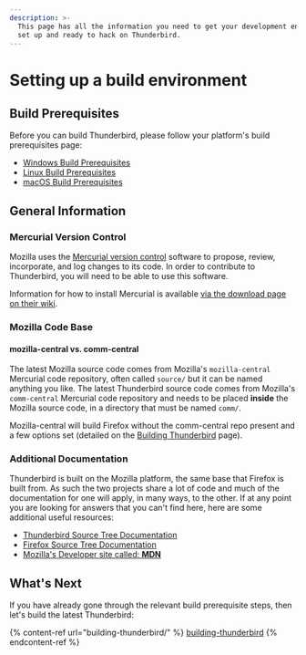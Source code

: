 ```yaml
---
description: >-
  This page has all the information you need to get your development environment
  set up and ready to hack on Thunderbird.
---
```


# Setting up a build environment

## Build Prerequisites
Before you can build Thunderbird, please follow your platform's build prerequisites page:

* [Windows Build Prerequisites](building-thunderbird/windows-build-prerequisites.md)
* [Linux Build Prerequisites](building-thunderbird/linux-build-prerequisites.md)
* [macOS Build Prerequisites](building-thunderbird/macos-build-prerequisites.md)

## General Information

### Mercurial Version Control

Mozilla uses the [Mercurial version control](https://www.mercurial-scm.org/) software to propose, review, incorporate, and log changes to its code. In order to contribute to Thunderbird, you will need to be able to use this software.

Information for how to install Mercurial is available [via the download page on their wiki](https://www.mercurial-scm.org/wiki/Download).

### Mozilla Code Base

#### mozilla-central vs. comm-central

The latest Mozilla source code comes from Mozilla's `mozilla-central` Mercurial code repository, often called `source/` but it can be named anything you like. The latest Thunderbird source code comes from Mozilla's `comm-central` Mercurial code repository and needs to be placed **inside** the Mozilla source code, in a directory that must be named `comm/`.

Mozilla-central will build Firefox without the comm-central repo present and a few options set (detailed on the [Building Thunderbird](building-thunderbird/) page).

### Additional Documentation 

Thunderbird is built on the Mozilla platform, the same base that Firefox is built from. As such the two projects share a lot of code and much of the documentation for one will apply, in many ways, to the other. If at any point you are looking for answers that you can't find here, here are some additional useful resources:

* [Thunderbird Source Tree Documentation](https://source-docs.thunderbird.net)
* [Firefox Source Tree Documentation](https://firefox-source-docs.mozilla.org/)
* [Mozilla's Developer site called: **MDN**](https://developer.mozilla.org)

## What's Next

If you have already gone through the relevant build prerequisite steps, then let's build the latest Thunderbird:

{% content-ref url="building-thunderbird/" %}
[building-thunderbird](building-thunderbird/)
{% endcontent-ref %}
